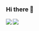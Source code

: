 ### Hi there 👋

  <img align="left" src="https://github-readme-stats.vercel.app/api/?username=ZeppyXD&show_icons=true&theme=dark" />

  <img align="center" src="https://github-readme-stats.vercel.app/api/top-langs/?username=ZeppyXD&theme=dark" />

